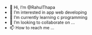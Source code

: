 - 👋 Hi, I’m @RahulThapa
- 👀 I’m interested in app web developing
- 🌱 I’m currently learning c programming
- 💞️ I’m looking to collaborate on ...
- 📫 How to reach me ...

<!---
RahulThapa13/RahulThapa13 is a ✨ special ✨ repository because its `README.md` (this file) appears on your GitHub profile.
You can click the Preview link to take a look at your changes.
--->
